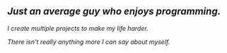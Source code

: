 ## *Just an average guy who enjoys programming.*

*I create multiple projects to make my life harder.*

*There isn't really anything more I can say about myself.*
